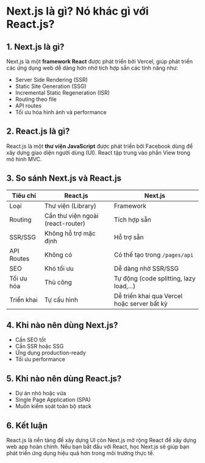 
# Next.js là gì? Nó khác gì với React.js?

## 1. Next.js là gì?

Next.js là một **framework React** được phát triển bởi Vercel, giúp phát triển các ứng dụng web dễ dàng hơn nhờ tích hợp sẵn các tính năng như:

- Server Side Rendering (SSR)
- Static Site Generation (SSG)
- Incremental Static Regeneration (ISR)
- Routing theo file
- API routes
- Tối ưu hóa hình ảnh và performance

## 2. React.js là gì?

React.js là một **thư viện JavaScript** được phát triển bởi Facebook dùng để xây dựng giao diện người dùng (UI). React tập trung vào phần View trong mô hình MVC.

## 3. So sánh Next.js và React.js

| Tiêu chí                | React.js                        | Next.js                                      |
|------------------------|----------------------------------|----------------------------------------------|
| Loại                   | Thư viện (Library)              | Framework                                    |
| Routing                | Cần thư viện ngoài (react-router)| Tích hợp sẵn                                 |
| SSR/SSG                | Không hỗ trợ mặc định           | Hỗ trợ sẵn                                   |
| API Routes             | Không có                        | Có thể tạo trong `/pages/api`                |
| SEO                    | Khó tối ưu                      | Dễ dàng nhờ SSR/SSG                          |
| Tối ưu hóa             | Thủ công                       | Tự động (code splitting, lazy load,...)      |
| Triển khai             | Tự cấu hình                     | Dễ triển khai qua Vercel hoặc server bất kỳ  |

## 4. Khi nào nên dùng Next.js?

- Cần SEO tốt
- Cần SSR hoặc SSG
- Ứng dụng production-ready
- Tối ưu performance

## 5. Khi nào nên dùng React.js?

- Dự án nhỏ hoặc vừa
- Single Page Application (SPA)
- Muốn kiểm soát toàn bộ stack

## 6. Kết luận

React.js là nền tảng để xây dựng UI còn Next.js mở rộng React để xây dựng web app hoàn chỉnh. Nếu bạn bắt đầu với React, học Next.js sẽ giúp bạn phát triển ứng dụng hiệu quả hơn trong môi trường thực tế.
